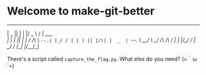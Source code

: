 # Welcome to make-git-better

_____  _    _  ___   ___________ 
|  _  || |  | |/ _ \ /  ___| ___ \
| | | || |  | / /_\ \\ `--.| |_/ /
| | | || |/\| |  _  | `--. \  __/ 
\ \_/ /\  /\  / | | |/\__/ / |    
 \___/  \/  \/\_| |_/\____/\_|    
                                  
                               
There's a script called `capture_the_flag.py`. What else do you need? (=｀ω´=)

